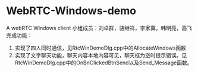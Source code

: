 # WebRTC-Windows-demo
A webRTC Windows client
小组成员：刘卓群，骆继祥，李家冀，韩明亮，高飞
完成功能：
1. 实现了四人同时通信，见RtcWinDemoDlg.cpp中的AllocateWindows函数
2. 实现了文字聊天功能，聊天内容本地内容可见，聊天框为空时提示错误。见RtcWinDemoDlg.cpp中的OnBnClickedBtnSend以及Send_Message函数。
